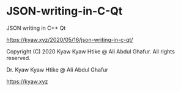 # JSON-writing-in-C-Qt
JSON writing in C++ Qt


<https://kyaw.xyz/2020/05/16/json-writing-in-c-qt/>

Copyright (C) 2020 Kyaw Kyaw Htike @ Ali Abdul Ghafur. All rights reserved.

Dr. Kyaw Kyaw Htike @ Ali Abdul Ghafur

<https://kyaw.xyz>
